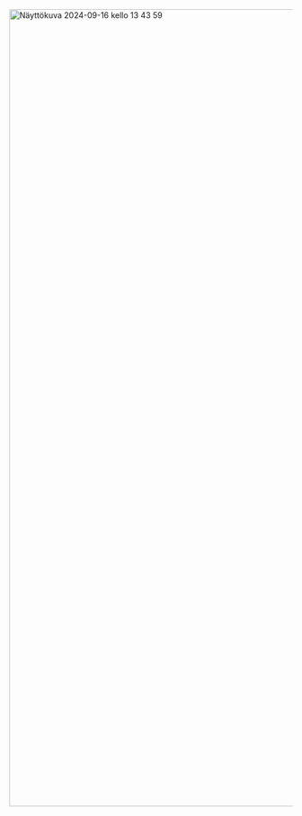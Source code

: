 <img width="1416" alt="Näyttökuva 2024-09-16 kello 13 43 59" src="https://github.com/user-attachments/assets/41575883-85fa-41eb-bc48-7378911bd6ea">
